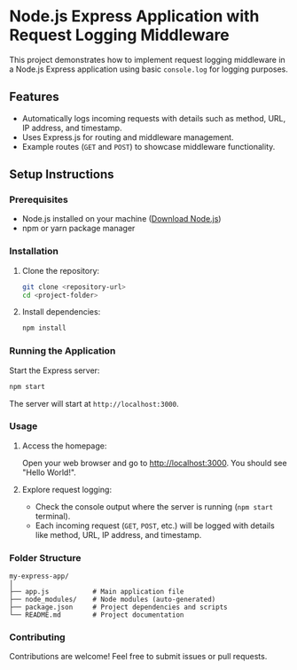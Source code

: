 # Node.js Express Application with Request Logging Middleware

This project demonstrates how to implement request logging middleware in a Node.js Express application using basic `console.log` for logging purposes.

## Features

- Automatically logs incoming requests with details such as method, URL, IP address, and timestamp.
- Uses Express.js for routing and middleware management.
- Example routes (`GET` and `POST`) to showcase middleware functionality.

## Setup Instructions

### Prerequisites

- Node.js installed on your machine ([Download Node.js](https://nodejs.org/))
- npm or yarn package manager

### Installation

1. Clone the repository:

   ```bash
   git clone <repository-url>
   cd <project-folder>
   ```

2. Install dependencies:

   ```bash
   npm install
   ```

### Running the Application

Start the Express server:

```bash
npm start
```

The server will start at `http://localhost:3000`.

### Usage

1. Access the homepage:

   Open your web browser and go to [http://localhost:3000](http://localhost:3000). You should see "Hello World!".

2. Explore request logging:

   - Check the console output where the server is running (`npm start` terminal).
   - Each incoming request (`GET`, `POST`, etc.) will be logged with details like method, URL, IP address, and timestamp.

### Folder Structure

```
my-express-app/
│
├── app.js           # Main application file
├── node_modules/    # Node modules (auto-generated)
├── package.json     # Project dependencies and scripts
└── README.md        # Project documentation
```

### Contributing

Contributions are welcome! Feel free to submit issues or pull requests.


